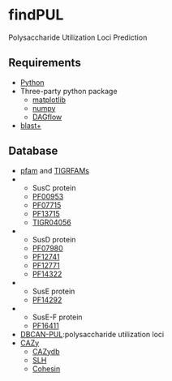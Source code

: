 # findPUL
Polysaccharide Utilization Loci Prediction

## Requirements
* [Python](https://www.python.org/)
* Three-party python package
  * [matplotlib](https://matplotlib.org/)
  * [numpy](https://numpy.org/doc/stable/index.html)
  * [DAGflow](https://github.com/FlyPythons/DAGflow)
* [blast+](https://ftp.ncbi.nih.gov/blast/executables/LATEST/)

Database
-----------
* [pfam](http://pfam.xfam.org/) and [TIGRFAMs](http://tigrfams.jcvi.org/cgi-bin/index.cgi)
* * SusC protein
  * [PF00953](http://pfam.xfam.org/family/PF00953)
  * [PF07715](http://pfam.xfam.org/family/PF07715)
  * [PF13715](http://pfam.xfam.org/family/PF13715)
  * [TIGR04056](https://ftp.ncbi.nlm.nih.gov/hmm/TIGRFAMs/release_15.0/)
* * SusD protein
  * [PF07980](http://pfam.xfam.org/family/PF07980)
  * [PF12741](http://pfam.xfam.org/family/PF12741)
  * [PF12771](http://pfam.xfam.org/family/PF12771)
  * [PF14322](http://pfam.xfam.org/family/PF14322)
* * SusE protein
  * [PF14292](http://pfam.xfam.org/family/PF14292)
* * SusE-F protein
  * [PF16411](http://pfam.xfam.org/family/PF16411)
* [DBCAN-PUL](https://bcb.unl.edu/dbcan_pul/Webserver/static/DBCAN-PUL/):polysaccharide utilization loci
* [CAZy](http://www.cazy.org/)
  * [CAZydb](https://bcb.unl.edu/dbCAN2/download/Databases/)
  * [SLH](https://www.ebi.ac.uk/interpro/entry/IPR001119)
  * [Cohesin](https://www.ebi.ac.uk/interpro/entry/IPR002102)
  
